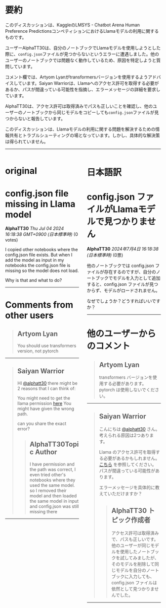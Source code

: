 # 要約 
このディスカッションは、KaggleのLMSYS - Chatbot Arena Human Preference PredictionsコンペティションにおけるLlamaモデルの利用に関するものです。

ユーザーAlphaTT30は、自分のノートブックでLlamaモデルを使用しようとした際に、`config.json`ファイルが見つからないというエラーに遭遇しました。他のユーザーのノートブックでは問題なく動作しているため、原因を特定しようと質問しています。

コメント欄では、Artyom Lyanがtransformersバージョンを使用するようアドバイスしています。Saiyan Warriorは、Llamaへのアクセス許可を取得する必要があるか、パスが間違っている可能性を指摘し、エラーメッセージの詳細を要求しています。

AlphaTT30は、アクセス許可は取得済みでパスも正しいことを確認し、他のユーザーのノートブックから同じモデルをコピーしても`config.json`ファイルが見つからないと報告しています。

このディスカッションは、Llamaモデルの利用に関する問題を解決するための情報共有とトラブルシューティングの場となっています。しかし、具体的な解決策は得られていません。 


---


<style>
.column-left{
  float: left;
  width: 47.5%;
  text-align: left;
}
.column-right{
  float: right;
  width: 47.5%;
  text-align: left;
}
.column-one{
  float: left;
  width: 100%;
  text-align: left;
}
</style>


<div class="column-left">

# original

# config.json file missing in Llama model

**AlphaTT30** *Thu Jul 04 2024 16:18:38 GMT+0900 (日本標準時)* (0 votes)

I copied other notebooks where the config.json file exists. But when I add the model as input in my notebooks the config.json file is missing so the model does not load. 

Why is that and what to do? 



---

 # Comments from other users

> ## Artyom Lyan
> 
> You should use transformers version, not pytorch
> 
> 
> 


---

> ## Saiyan Warrior
> 
> HI [@alphatt30](https://www.kaggle.com/alphatt30) there might be 2 reasons that I can think of:
> 
> You might need to get the llama permission [here](https://www.kaggle.com/models/metaresearch/llama-3)
> You might have given the wrong path.
> 
> can you share the exact error?
> 
> 
> 
> > ## AlphaTT30Topic Author
> > 
> > I have permission and the path was correct, I even tried other's notebooks where they used the same model. so I removed their model and then loaded the same model in input and config.json was still missing there 
> > 
> > 
> > 


---



</div>
<div class="column-right">

# 日本語訳

# config.json ファイルがLlamaモデルで見つかりません

**AlphaTT30** *2024年7月4日 16:18:38 (日本標準時)* (0票)

他のノートブックでは config.json ファイルが存在するのですが、自分のノートブックでモデルを入力として追加すると、config.json ファイルが見つからず、モデルがロードされません。

なぜでしょうか？どうすればいいですか？

---

# 他のユーザーからのコメント

> ## Artyom Lyan
> 
> transformers バージョンを使用する必要があります。pytorch は使用しないでください。
> 
> 
> 
---
> ## Saiyan Warrior
> 
> こんにちは [@alphatt30](https://www.kaggle.com/alphatt30) さん。考えられる原因は2つあります。
> 
> Llama のアクセス許可を取得する必要があるかもしれません。[こちら](https://www.kaggle.com/models/metaresearch/llama-3) を参照してください。
> パスが間違っている可能性があります。
> 
> エラーメッセージを具体的に教えていただけますか？
> 
> 
> 
> > ## AlphaTT30 トピック作成者
> > 
> > アクセス許可は取得済みで、パスも正しいです。他のユーザーが同じモデルを使用したノートブックを試してみましたが、そのモデルを削除して同じモデルを自分のノートブックに入力しても、config.json ファイルは依然として見つかりませんでした。
> > 
> > 
> > 
--- 



</div>
